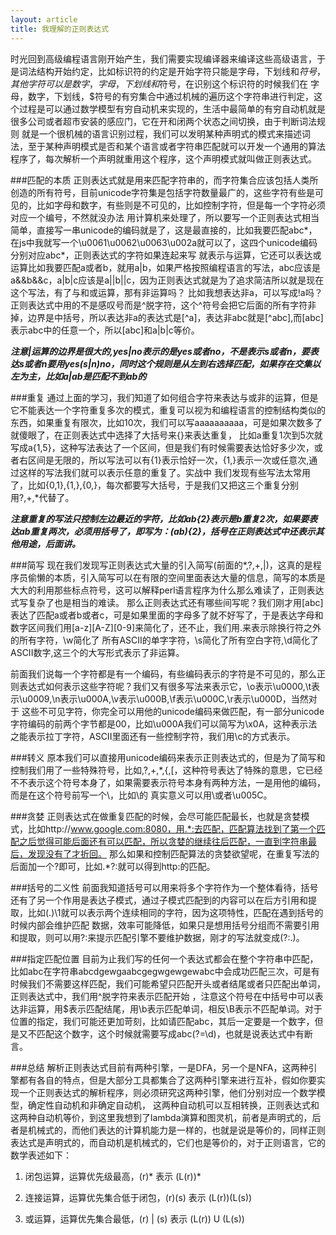 ```yaml
---
layout: article
title: 我理解的正则表达式
---
```


时光回到高级编程语言刚开始产生，我们需要实现编译器来编译这些高级语言，于是词法结构开始约定，比如标识符的约定是开始字符只能是字母，下划线和$符号，其他字符可以是数字，字母，下划线和$符号，在识别这个标识符的时候我们在
字母，数字，下划线，$符号的有穷集合中通过机械的遍历这个字符串进行判定，这个过程是可以通过数学模型有穷自动机来实现的，生活中最简单的有穷自动机就是很多公司或者超市安装的感应门，它在开和闭两个状态之间切换，由于判断词法规则
就是一个很机械的语言识别过程，我们可以发明某种声明式的模式来描述词法，至于某种声明模式是否和某个语言或者字符串匹配就可以开发一个通用的算法程序了，每次解析一个声明就重用这个程序，这个声明模式就叫做正则表达式。

###匹配的本质
正则表达式就是用来匹配字符串的，而字符集合应该包括人类所创造的所有符号，目前unicode字符集是包括字符数量最广的，这些字符有些是可见的，比如字母和数字，有些则是不可见的，比如控制字符，但是每一个字符必须对应一个编号，不然就没办法
用计算机来处理了，所以要写一个正则表达式相当简单，直接写一串unicode的编码就是了，这是最直接的，比如我要匹配abc*，在js中我就写一个\u0061\u0062\u0063\u002a就可以了，这四个unicode编码分别对应abc*，正则表达式的字符如果连起来写
就表示与运算，它还可以表达或运算比如我要匹配a或者b，就用a|b，如果严格按照编程语言的写法，abc应该是a&&b&&c，a|b|c应该是a||b||c，因为正则表达式就是为了追求简洁所以就是现在这个写法，有了与和或运算，那有非运算吗？
比如我想表达非a，可以写成!a吗？正则表达式中用的不是感叹号而是^脱字符，这个^符号会把它后面的所有字符非掉，边界是中括号，所以表达非a的表达式是[^a]，表达非abc就是[^abc],而[abc]表示abc中的任意一个，所以[abc]和a|b|c等价。

***注意|运算的边界是很大的,yes|no表示的是yes或者no，不是表示s或者n，要表达s或者n要用yes(s|n)no，同时这个规则是从左到右选择匹配，如果存在交集以左为主，比如a|ab是匹配不到ab的***

###重复
通过上面的学习，我们知道了如何组合字符来表达与或非的运算，但是它不能表达一个字符重复多次的模式，重复可以视为和编程语言的控制结构类似的东西，如果重复有限次，比如10次，我们可以写aaaaaaaaaa，可是如果次数多了就傻眼了，在正则表达式中选择了大括号来{}来表达重复，
比如a重复1次到5次就写成a{1,5}，这种写法表达了一个区间，但是我们有时候需要表达恰好多少次，或者右区间是无限的，所以写法可以有{1}表示恰好一次，{1,}表示一次或任意次,通过这样的写法我们就可以表示任意的重复了。实战中
我们发现有些写法太常用了，比如{0,1},{1,},{0,}，每次都要写大括号，于是我们又把这三个重复分别用?,+,*代替了。

***注意重复的写法只控制左边最近的字符，比如ab{2}表示是b重复2次，如果要表达ab重复两次，必须用括号了，即写为：(ab){2}，括号在正则表达式中还表示其他用途，后面讲。***

###简写
现在我们发现写正则表达式大量的引入简写(前面的*,?,+,|)，这真的是程序员偷懒的本质，引入简写可以在有限的空间里面表达大量的信息，简写的本质是大大的利用那些标点符号，这可以解释perl语言程序为什么那么难读了，正则表达式写复杂了也是相当的难读。
那么正则表达式还有哪些间写呢？我们刚才用[abc]表达了匹配a或者b或者c，可是如果里面的字母多了就不好写了，于是表达字母和数字区间我们用[a-z][A-Z][0-9]来简化了，还不止，我们用.来表示除换行符之外的所有字符，\w简化了
所有ASCII的单字字符，\s简化了所有空白字符,\d简化了ASCII数字,这三个的大写形式表示了非运算。

前面我们说每一个字符都是有一个编码，有些编码表示的字符是不可见的，那么正则表达式如何表示这些字符呢？我们又有很多写法来表示它，\o表示\u0000,\t表示\u0009,\n表示\u000A,\v表示\u000B,\f表示\u000C,\r表示\u000D，当然对于
这些不可见字符，你完全可以用他的unicode编码来做匹配，有一部分unicode字符编码的前两个字节都是00，比如\u000A我们可以简写为\x0A，这种表示法之能表示拉丁字符，ASCII里面还有一些控制字符，我们用\c的方式表示。

###转义
原本我们可以直接用unicode编码来表示正则表达式的，但是为了简写和控制我们用了一些特殊符号，比如\,?,+,*,{,[，这种符号表达了特殊的意思，它已经不不表示这个符号本身了，如果需要表示符号本身有两种方法，一是用他的编码，而是在这个符号前写一个\，比如\的
真实意义可以用\\或者\u005C。

###贪婪
正则表达式在做重复匹配的时候，会尽可能匹配最长，也就是贪婪模式，比如http://www.google.com:8080，用.*:去匹配，匹配算法找到了第一个匹配之后觉得可能后面还有可以匹配，所以贪婪的继续往后匹配，一直到字符串最后，发现没有了才折回。
那么如果和控制匹配算法的贪婪欲望呢，在重复写法的后面加一个?即可，比如.*?:就可以得到http:的匹配。

###括号的二义性
前面我知道括号可以用来将多个字符作为一个整体看待，括号还有了另一个作用是表达子模式，通过子模式匹配到的内容可以在后方引用和提取，比如(.)\1就可以表示两个连续相同的字符，因为这项特性，匹配在遇到括号的时候内部会维护匹配
数据，效率可能降低，如果只是想用括号分组而不需要引用和提取，则可以用?:来提示匹配引擎不要维护数据，刚才的写法就变成(?:.)。

###指定匹配位置
目前为止我们写的任何一个表达式都会在整个字符串中匹配，比如abc在字符串abcdgewgaabcgegwgewgewabc中会成功匹配三次，可是有时候我们不需要这样匹配，我们可能希望只匹配开头或者结尾或者只匹配出单词，正则表达式中，我们用^脱字符来表示匹配开始
，注意这个符号在中括号中可以表达非运算，用$表示匹配结尾，用\b表示匹配单词，相反\B表示不匹配单词。对于位置的指定，我们可能还更加苛刻，比如请匹配abc，其后一定要是一个数字，但是又不匹配这个数字，这个时候就需要写成abc(?=\d)，也就是说表达式中有断言。

###总结
解析正则表达式目前有两种引擎，一是DFA，另一个是NFA，这两种引擎都有各自的特点，但是大部分工具都集合了这两种引擎来进行互补，假如你要实现一个正则表达式的解析程序，则必须研究这两种引擎，他们分别对应一个数学模型，确定性自动机和非确定自动机，
这两种自动机可以互相转换，正则表达式和这两种自动机等价，到这里我想到了lambda演算和图灵机，前者是声明式的，后者是机械式的，而他们表达的计算机能力是一样的，也就是说是等价的，同样正则表达式是声明式的，而自动机是机械式的，它们也是等价的，对于正则语言，它的
数学表述如下：

1. 闭包运算，运算优先级最高，(r)* 表示 (L(r))*

2. 连接运算，运算优先集合低于闭包，(r)(s) 表示 (L(r))(L(s))

3. 或运算，运算优先集合最低，(r) | (s) 表示 (L(r)) U (L(s))
